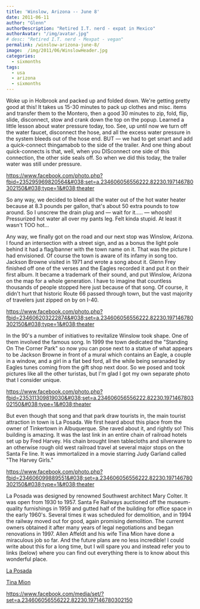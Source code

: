 ```yaml
---
title: 'Winslow, Arizona -- June 8'
date: 2011-06-11
author: "Glenn"
authorDescription: "Retired I.T. nerd - expat in Mexico"
authorAvatar: "/img/avatar.jpg"
# desc: "Retired I.T. nerd - Mexpat - vegan"
permalink: /winslow-arizona-june-8/
image:  /img/2011/06/WinslowHeader.jpg
categories:
  - sixmonths
tags:
  - usa
  - arizona
  - sixmonths
---
```

Woke up in Holbrook and packed up and folded down. We're getting pretty good at this! It takes us 15-30 minutes to pack up clothes and misc. items and transfer them to the Montero, then a good 30 minutes to zip, fold, flip, slide, disconnect, stow and crank down the top on the popup. Learned a little lesson about water pressure today, too. See, up until now we turn off the water faucet, disconnect the hose, and all the excess water pressure in the system bleeds out of the hose end. BUT &#8212; we had to get smart and add a quick-connect thingamabob to the side of the trailer. And one thing about quick-connects is that, well, when you DISconnect one side of this connection, the other side seals off. So when we did this today, the trailer water was still under pressure.

https://www.facebook.com/photo.php?fbid=235295969820564&#038;set=a.234606056556222.82230.197146780302150&#038;type=1&#038;theater

So any way, we decided to bleed all the water out of the hot water heater because at 8.3 pounds per gallon, that's about 50 extra pounds to tow around. So I unscrew the drain plug and &#8212; wait for it..... &#8212; whoosh! Pressurized hot water all over my pants leg. Felt kinda stupid. At least it wasn't TOO hot...

Any way, we finally got on the road and our next stop was Winslow, Arizona. I found an intersection with a street sign, and as a bonus the light pole behind it had a flag/banner with the town name on it. That was the picture I had envisioned. Of course the town is aware of its infamy in song too. Jackson Browne visited in 1971 and wrote a song about it. Glenn Frey finished off one of the verses and the Eagles recorded it and put it on their first album. It became a trademark of their sound, and put Winslow, Arizona on the map for a whole generation. I have to imagine that countless thousands of people stopped here just because of that song. Of course, it didn't hurt that historic Route 66 passed through town, but the vast majority of travelers just zipped on by on I-40.

https://www.facebook.com/photo.php?fbid=234606203222874&#038;set=a.234606056556222.82230.197146780302150&#038;type=1&#038;theater

In the 90's a number of initiatives to revitalize Winslow took shape. One of them involved the famous song. In 1999 the town dedicated the "Standing On The Corner Park" so now you can pose next to a statue of what appears to be Jackson Browne in front of a mural which contains an Eagle, a couple in a window, and a girl in a flat bed ford, all the while being seranaded by Eagles tunes coming from the gift shop next door. So we posed and took pictures like all the other turistas, but I'm glad I got my own separate photo that I consider unique.

https://www.facebook.com/photo.php?fbid=235311309819030&#038;set=a.234606056556222.82230.197146780302150&#038;type=1&#038;theater

But even though that song and that park draw tourists in, the main tourist attraction in town is La Posada. We first heard about this place from the owner of Tinkertown in Albuquerque. She raved about it, and rightly so! This building is amazing. It was the last link in an entire chain of railroad hotels set up by Fred Harvey. His chain brought linen tablecloths and silverware to an otherwise rough old west railroad travel at several major stops on the Santa Fe line. It was immortalized in a movie starring Judy Garland called "The Harvey Girls."

https://www.facebook.com/photo.php?fbid=234606099889551&#038;set=a.234606056556222.82230.197146780302150&#038;type=1&#038;theater

La Posada was designed by renowned Southwest architect Mary Colter. It was open from 1930 to 1957. Santa Fe Railways auctioned off the museum-quality furnishings in 1959 and gutted half of the building for office space in the early 1960's. Several times it was scheduled for demolition, and in 1994 the railway moved out for good, again promising demolition. The current owners obtained it after many years of legal negotiations and began renovations in 1997. Allen Affeldt and his wife Tina Mion have done a miraculous job so far. And the future plans are no less incredible! I could write about this for a long time, but I will spare you and instead refer you to links (below) where you can find out everything there is to know about this wonderful place.

[La Posada][1]

[Tina Mion][2]

https://www.facebook.com/media/set/?set=a.234606056556222.82230.197146780302150

 [1]: https://laposada.org/
 [2]: https://www.tinamion.com/